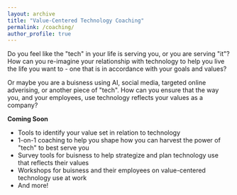 ```yaml
---
layout: archive
title: "Value-Centered Technology Coaching"
permalink: /coaching/
author_profile: true
---
```



Do you feel like the "tech" in your life is serving you, or you are serving "it"? How can you re-imagine your relationship with technology to help you live the life you want to - one that is in accordance with your goals and values? 

Or maybe you are a buisness using AI, social media, targeted online adverising, or another piece of "tech". How can you ensure that the way you, and your employees, use technology reflects your values as a company? 

**Coming Soon**

- Tools to identify your value set in relation to technology
- 1-on-1 coaching to help you shape how you can harvest the power of "tech" to best serve you
- Survey tools for buisness to help strategize and plan technology use that reflects their values
- Workshops for buisness and their employees on value-centered technology use at work
- And more! 
